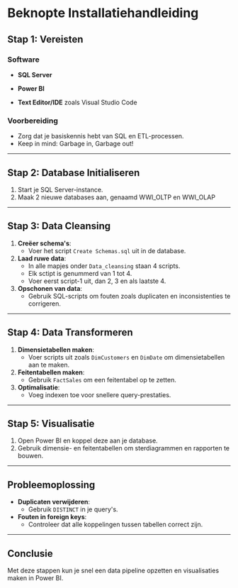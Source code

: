# Beknopte Installatiehandleiding

## Stap 1: Vereisten

### Software

- **SQL Server**

- **Power BI**

- **Text Editor/IDE** zoals Visual Studio Code


### Voorbereiding

- Zorg dat je basiskennis hebt van SQL en ETL-processen.
- Keep in mind: Garbage in, Garbage out!

---

## Stap 2: Database Initialiseren

1. Start je SQL Server-instance.
2. Maak 2 nieuwe databases aan, genaamd WWI_OLTP en WWI_OLAP

---

## Stap 3: Data Cleansing

1. **Creëer schema's**:
   - Voer het script `Create Schemas.sql` uit in de database.
2. **Laad ruwe data**:
   - In alle mapjes onder `Data_cleansing` staan 4 scripts.
   - Elk sctipt is genummerd van 1 tot 4.
   - Voer eerst script-1 uit, dan 2, 3 en als laatste 4.
3. **Opschonen van data**:
   - Gebruik SQL-scripts om fouten zoals duplicaten en inconsistenties te corrigeren.

---

## Stap 4: Data Transformeren

1. **Dimensietabellen maken**:
   - Voer scripts uit zoals `DimCustomers` en `DimDate` om dimensietabellen aan te maken.
2. **Feitentabellen maken**:
   - Gebruik `FactSales` om een feitentabel op te zetten.
3. **Optimalisatie**:
   - Voeg indexen toe voor snellere query-prestaties.

---

## Stap 5: Visualisatie

1. Open Power BI en koppel deze aan je database.
2. Gebruik dimensie- en feitentabellen om sterdiagrammen en rapporten te bouwen.

---

## Probleemoplossing

- **Duplicaten verwijderen**:
  - Gebruik `DISTINCT` in je query's.
- **Fouten in foreign keys**:
  - Controleer dat alle koppelingen tussen tabellen correct zijn.

---

## Conclusie

Met deze stappen kun je snel een data pipeline opzetten en visualisaties maken in Power BI.
